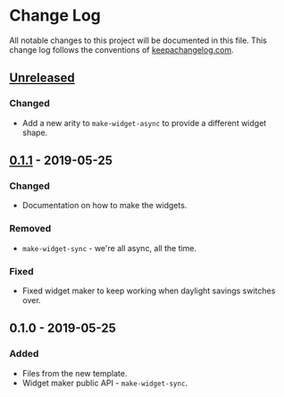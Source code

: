 # Change Log
All notable changes to this project will be documented in this file. This change log follows the conventions of [keepachangelog.com](http://keepachangelog.com/).

## [Unreleased]
### Changed
- Add a new arity to `make-widget-async` to provide a different widget shape.

## [0.1.1] - 2019-05-25
### Changed
- Documentation on how to make the widgets.

### Removed
- `make-widget-sync` - we're all async, all the time.

### Fixed
- Fixed widget maker to keep working when daylight savings switches over.

## 0.1.0 - 2019-05-25
### Added
- Files from the new template.
- Widget maker public API - `make-widget-sync`.

[Unreleased]: https://github.com/your-name/training/compare/0.1.1...HEAD
[0.1.1]: https://github.com/your-name/training/compare/0.1.0...0.1.1
